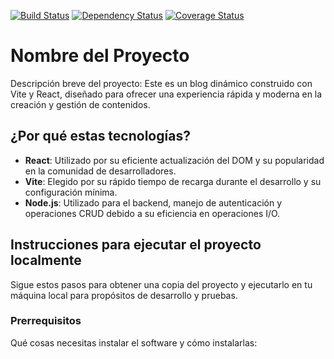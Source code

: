[![Build Status](https://img.shields.io/travis/SergioAle210/Proyecto1-Web/master.svg?style=flat-square)](https://travis-ci.org/SergioAle210/Proyecto1-Web)
[![Dependency Status](https://img.shields.io/david/SergioAle210/Proyecto1-Web_NAME.svg?style=flat-square)](https://david-dm.org/SergioAle210/Proyecto1-Web)
[![Coverage Status](https://img.shields.io/coveralls/YOUR_GITHUB_USERNAME/YOUR_REPOSITORY_NAME/master.svg?style=flat-square)](https://coveralls.io/github/SergioAle210/Proyecto1-Web?branch=master)

# Nombre del Proyecto

Descripción breve del proyecto: Este es un blog dinámico construido con Vite y React, diseñado para ofrecer una experiencia rápida y moderna en la creación y gestión de contenidos.

## ¿Por qué estas tecnologías?

- **React**: Utilizado por su eficiente actualización del DOM y su popularidad en la comunidad de desarrolladores.
- **Vite**: Elegido por su rápido tiempo de recarga durante el desarrollo y su configuración mínima.
- **Node.js**: Utilizado para el backend, manejo de autenticación y operaciones CRUD debido a su eficiencia en operaciones I/O.

## Instrucciones para ejecutar el proyecto localmente

Sigue estos pasos para obtener una copia del proyecto y ejecutarlo en tu máquina local para propósitos de desarrollo y pruebas.

### Prerrequisitos

Qué cosas necesitas instalar el software y cómo instalarlas:

